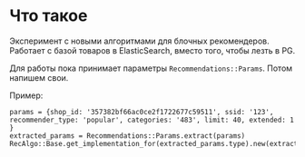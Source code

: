 # Что такое

Эксперимент с новыми алгоритмами для блочных рекомендеров. Работает с базой товаров в ElasticSearch, вместо того, чтобы лезть в PG.

Для работы пока принимает параметры ```Recommendations::Params```. Потом напишем свои.

Пример:

```
params = {shop_id: '357382bf66ac0ce2f1722677c59511', ssid: '123', recommender_type: 'popular', categories: '483', limit: 40, extended: 1 }
extracted_params = Recommendations::Params.extract(params)
RecAlgo::Base.get_implementation_for(extracted_params.type).new(extracted_params).recommendations
```